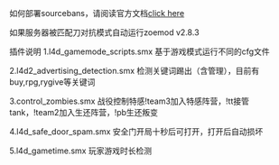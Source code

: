 如何部署sourcebans，请阅读官方文档[click here](https://sbpp.github.io/docs/)

如果服务器被匹配刀对抗模式自动运行zoemod v2.8.3

插件说明
1.l4d_gamemode_scripts.smx
基于游戏模式运行不同的cfg文件

2.l4d2_advertising_detection.smx
检测关键词踢出（含管理），目前有buy,rpg,rygive等关键词

3.control_zombies.smx
战役控制特感!team3加入特感阵营，!tt接管tank，!team2加入生还阵营，!pb生还叛变

4.l4d_safe_door_spam.smx
安全门开局十秒后可打开，打开后自动损坏

5.l4d_gametime.smx
玩家游戏时长检测
